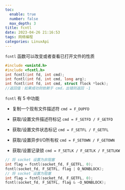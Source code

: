 ```yaml
---
toc:
  enable: true
  number: false
  max_depth: 3
title: fcntl
date: 2023-04-26 21:16:53
tags: 网络编程
categories: LinuxApi
---
```


`fcntl` 函数可以改变或者查看已打开文件的性质

```cpp
#include <unistd.h>
#include <fcntl.h>
int fcntl(int fd, int cmd);
int fcntl(int fd, int cmd, long arg);
int fcntl(int fd, int cmd, struct flock *lock); 
//返回值：如果成功则依赖于 cmd，出错则返回 -1
```

`fcntl` 有 5 中功能

- 复制一个现有文件描述符 `cmd = F_DUPFD`

- 获取/设置文件描述符标记 `cmd = F_SETFD / F_GETFD`

- 获取/设置文件状态标记 `cmd = F_SETFL / F_GETFL`

- 获取/设置异步I/O所有权 `cmd = F_SETOWN / F_GETOWN`
 
- 获取/设置记录锁 `cmd = F_SETLK / F_GETLK / F_SETLKW` 

```cpp
// 将 socket 设置为非阻塞
int flag = fcntl(socket_fd, F_GETFL, 0);
fcntl(socket_fd, F_SETFL, flag | O_NONBLOCK);
// 将 socket 设置为阻塞
int flag = fcntl(socket_fd, F_GETFL, 0);
fcntl(socket_fd, F_SETFL, flag & ~O_NONBLOCK);
```
